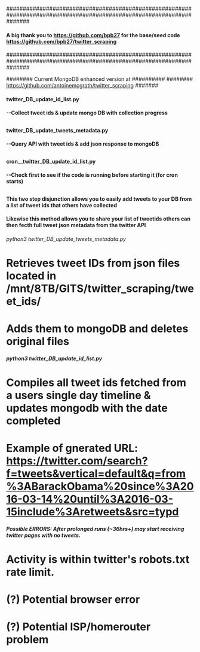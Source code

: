 

#######################################################################################################################
#### A big thank you to https://github.com/bpb27 for the base/seed code https://github.com/bpb27/twitter_scraping  ####
#######################################################################################################################

########        Current MongoDB enhanced version at      ##########
######## https://github.com/antoinemcgrath/twitter_scraping #######

#### twitter_DB_update_id_list.py
#### --Collect tweet ids & update mongo DB with collection progress
##
#### twitter_DB_update_tweets_metadata.py
#### --Query API with tweet ids & add json response to mongoDB
##
#### cron__twitter_DB_update_id_list.py
#### --Check first to see if the code is running before starting it (for cron starts)
##
#### This two step disjunction allows you to easily add tweets to your DB from a list of tweet ids that others have collected
#### Likewise this method allows you to share your list of tweetids others can then fecth full tweet json metadata from the twitter API


###### python3 twitter_DB_update_tweets_metadata.py
# Retrieves tweet IDs from json files located in /mnt/8TB/GITS/twitter_scraping/tweet_ids/
# Adds them to mongoDB and deletes original files
##### python3 twitter_DB_update_id_list.py
# Compiles all tweet ids fetched from a users single day timeline & updates mongodb with the date completed
# Example of gnerated URL: https://twitter.com/search?f=tweets&vertical=default&q=from%3ABarackObama%20since%3A2016-03-14%20until%3A2016-03-15include%3Aretweets&src=typd
##### Possible ERRORS: After prolonged runs (~36hrs+) may start receiving twitter pages with no tweets.
#         Activity is within twitter's robots.txt rate limit.
#         (?) Potential browser error
#         (?) Potential ISP/homerouter problem


